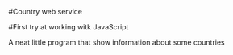 #Country web service

#First try at working witk JavaScript

A neat little program that show information about some countries

